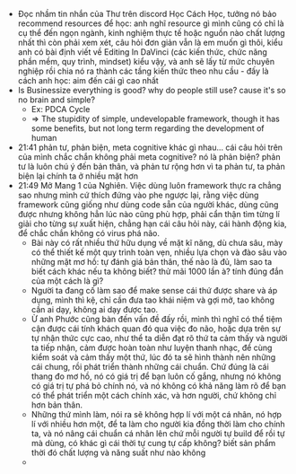 - Đọc nhầm tin nhắn của Thư trên discord Học Cách Học, tưởng nó bảo recommend resources để học: anh nghĩ resource gì mình cũng có chỉ là cụ thể đến ngọn ngành, kinh nghiệm thực tế hoặc nguồn nào chất lượng nhất thì còn phải xem xét, câu hỏi đơn giản vẫn là em muốn gì thôi, kiểu anh có bài định viết về Editing In DaVinci (các kiến thức, chức năng phần mềm, quy trình, mindset) kiểu vậy, và anh sẽ lấy từ mức chuyên nghiệp rồi chia nó ra thành các tầng kiến thức theo nhu cầu - đấy là cách anh học: aim đến cái gì cao nhất
- Is Businessize everything is good? why do people still use? cause it's so no brain and simple?
	- Ex: PDCA Cycle
	- => The stupidity of simple, undevelopable framework, though it has some benefits, but not long term regarding the development of human
- 21:41 phản tư, phản biện, meta cognitive khác gì nhau... cái câu hỏi trên của mình chắc chắn không phải meta cognitive? nó là phản biện? phản tư là luôn chú ý đến bản thân, và phản tư rộng hơn vì ta phản tư, ta phản biện lại chính ta ở nhiều mặt hơn
- 21:49 Mở Mang 1 của Nghiên. Việc dùng luôn framework thực ra chẳng sao nhưng mình cứ thích đứng vào phe ngược lại, rằng việc dùng framework cũng giống như dùng code sẵn của người khác, dùng cũng được nhưng không hẳn lúc nào cũng phù hợp, phải cẩn thận tìm từng lí giải cho từng sự xuất hiện, chẳng hạn cái câu hỏi này, cái hành động kia, để chắc chắn không có virus phá não.
	- Bài này có rất nhiều thứ hữu dụng về mặt kĩ năng, dù chưa sâu, mày có thể thiết kế một quy trình toàn vẹn, nhiều lựa chọn và đào sâu vào những mặt mơ hồ: tự đánh giá bản thân, thế nào là đủ, làm sao ta biết cách khác nếu ta không biết? thử mãi 1000 lần à? tính đúng đắn của một cách là gì?
	- Người ta đang cố làm sao để make sense cái thứ được share và áp dụng, mình thì kệ, chỉ cần đưa tao khái niệm và gợi mở, tao không cần ai dạy, không ai dạy được tao.
	- Ừ anh Phước cũng bàn đến vấn đề đấy rồi, mình thì nghĩ có thể tiệm cận được cái tính khách quan đó qua việc đo não, hoặc dựa trên sự tự nhận thức cực cao, như thể ta diễn đạt rõ thứ ta cảm thấy và người ta tiếp nhận, cảm được hoàn toàn như luyện thanh nhạc, để cùng kiểm soát và cảm thấy một thứ, lúc đó ta sẽ hình thành nên những cái chung, rồi phát triển thành những cái chuẩn. Chứ đúng là cái thang đo mơ hồ, nó có giá trị để bạn luôn cố gắng, nhưng nó không có giá trị tự phá bỏ chính nó, và nó không có khả năng làm rõ để bạn có thể phát triển một cách chính xác, và hơn người, chứ không chỉ hơn bản thân.
	- Những thứ mình làm, nói ra sẽ không hợp lí với một cá nhân, nó hợp lí với nhiều hơn một, để ta làm cho người kia đồng thời làm cho chính ta, và nó nâng cái chuẩn cá nhân lên chứ mỗi người tự build để rồi tự mà dùng, có khác gì cái thời tự cung tự cấp không? biết sản phẩm thời đó chất lượng và năng suất như nào không
	-
